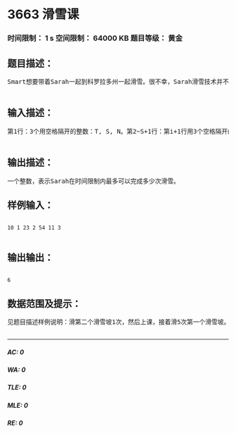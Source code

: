 # 3663 滑雪课   
### 时间限制： 1 s     空间限制： 64000 KB     题目等级： 黄金  
## 题目描述：  

<pre>
Smart想要带着Sarah一起到科罗拉多州一起滑雪。很不幸，Sarah滑雪技术并不精湛。Sarah了解到，在滑雪场里，每天会提供S(0<=S<=100)门滑雪课。第i节课开始于时刻M_i(1<=M_i<=10000)，上的时间为L_i(1<=L_i<=10000)。上完第i节课后，Sarah的滑雪能力会变成A_i(1<=A_i<=100)。注意：这个能力是绝对的，不是能力的增长值。Sarah买了一张地图，地图上显示了N(1 <= N <= 10,000)个可供滑雪的斜坡，从第i个斜坡的顶端滑至底部所需的时长D_i(1<=D_i<=10000)，以及每个斜坡所需要的滑雪能力C_i(1<=C_i<=100)，以保证滑雪的安全性。Sarah的能力必须大于等于这个等级，才能保证她能够安全滑下。Sarah可以用她的时间来滑雪，上课，或者美美地喝上一杯可可汁，但是她必须在T(1<=T<=10000)时刻离开滑雪场。这意味着她必须在T时刻之前完成最后一次滑雪。 求Sarah在时间限制内最多可以完成多少次滑雪。这一天开始的时刻，她的滑雪能力为1。  

</pre>
  
  
## 输入描述：  

<pre>
第1行：3个用空格隔开的整数：T, S, N。第2~S+1行：第i+1行用3个空格隔开的整数来描述编号为i的滑雪课：M_i，L_i，A_i。第S+2~S+N+1行：第S+i+1行用2个空格隔开的整数来描述第i个滑雪坡：C_i，D_i。   

</pre>
  
  
## 输出描述：  

<pre>
一个整数，表示Sarah在时间限制内最多可以完成多少次滑雪。 
</pre>
  
  
## 样例输入：  

<pre><code>
10 1 23 2 54 11 3  

</code></pre>
  
  
## 输出输出：  

<pre><code>
6
</code></pre>
  
  
## 数据范围及提示：  

<pre>
见题目描述样例说明：滑第二个滑雪坡1次，然后上课，接着滑5次第一个滑雪坡。  

</pre>
  
  
***  

##### AC: 0  
##### WA: 0  
##### TLE: 0  
##### MLE: 0  
##### RE: 0  
